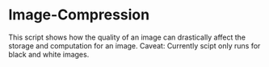# Image-Compression

This script shows how the quality of an image can drastically affect the storage and computation for an image.
Caveat: Currently scipt only runs for black and white images.
